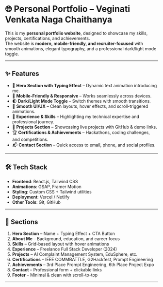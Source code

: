 # 🌐 Personal Portfolio – Veginati Venkata Naga Chaithanya

This is my **personal portfolio website**, designed to showcase my skills, projects, certifications, and achievements.  
The website is **modern, mobile-friendly, and recruiter-focused** with smooth animations, elegant typography, and a professional dark/light mode toggle.

---

## ✨ Features

- 🎯 **Hero Section with Typing Effect** – Dynamic text animation introducing me.  
- 📱 **Mobile-Friendly & Responsive** – Works seamlessly across devices.  
- 🌓 **Dark/Light Mode Toggle** – Switch themes with smooth transitions.  
- 🎨 **Smooth UI/UX** – Clean layouts, hover effects, and scroll-triggered animations.  
- 💼 **Experience & Skills** – Highlighting my technical expertise and professional journey.  
- 🚀 **Projects Section** – Showcasing live projects with GitHub & demo links.  
- 🏆 **Certifications & Achievements** – Hackathons, coding challenges, and competitions.  
- 📬 **Contact Section** – Quick access to email, phone, and social profiles.  

---

## 🛠️ Tech Stack

- **Frontend**: React.js, Tailwind CSS  
- **Animations**: GSAP, Framer Motion  
- **Styling**: Custom CSS + Tailwind utilities  
- **Deployment**: Vercel / Netlify  
- **Other Tools**: Git, GitHub  

---

## 📂 Sections

1. **Hero Section** – Name + Typing Effect + CTA Button  
2. **About Me** – Background, education, and career focus  
3. **Skills** – Grid-based layout with hover animations  
4. **Experience** – Freelance Full Stack Developer (2024)  
5. **Projects** – AI Complaint Management System, EduSphere, etc.  
6. **Certifications** – IEEE COMMBATTLE, G2Hackfest, Prompt Engineering  
7. **Achievements** – 3rd Place Prompt Engineering, 6th Place Project Expo  
8. **Contact** – Professional form + clickable links  
9. **Footer** – Minimal & clean with scroll-to-top  

---
